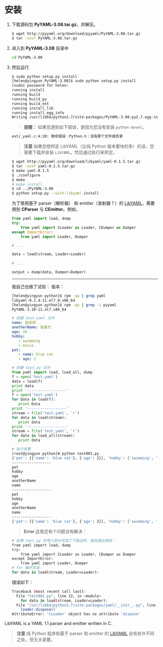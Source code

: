 # 安装

1. 下载源码包 **PyYAML-3.08.tar.gz**，并解压。

   ~~~ bash   
   $ wget http://pyyaml.org/download/pyyaml/PyYAML-3.08.tar.gz
   $ tar -zxvf PyYAML-3.08.tar.gz   
   ~~~

2. 进入到 **PyYAML-3.08** 目录中
   
   ~~~ bash
   cd PyYAML-3.08
   ~~~

3. 然后运行
   ~~~ bash
   $ sudo python setup.py install
   [helen@yingyun PyYAML-3.08]$ sudo python setup.py install
   [sudo] password for helen: 
   running install
   running build
   running build_py
   running build_ext
   running install_lib
   running install_egg_info
   Writing /usr/lib64/python2.7/site-packages/PyYAML-3.08-py2.7.egg-info
   ~~~
   
   > **提醒：**
   > 如果您遇到如下错误，是因为您没有安装 `python-devel`。
     ~~~ bash
     ext/_yaml.c:4:20: 致命错误：Python.h：没有那个文件或目录
     ~~~
     
   > **注意**
   > 如果您想邦定 LibYAML（比纯 Python 版本要块的多）的话，您需要下载并安装 `LibYAML`。然后通过执行来邦定。
   ~~~ bash
   $ wget http://pyyaml.org/download/libyaml/yaml-0.1.5.tar.gz
   $ tar -zxvf yaml-0.1.5.tar.gz
   $ make yaml-0.1.5
   $ ./configure
   $ make
   # make install
   $ cd ../PyYAML-3.08
   $ python setup.py --with-libyaml install
   ~~~
 
   为了使用基于 parser（解析器） 和 emitter（发射器？）的 [LibYAML](http://pyyaml.org/wiki/LibYAML)，需要用到 **CParser** 与 **CEmitter**。例如，
   ~~~ python
   from yaml import load, dump
   try:
       from yaml import CLoader as Loader, CDumper as Dumper
   except ImportError:
       from yaml import Loader, Dumper
   
   # ...
   
   data = load(stream, Loader=Loader)
    
   # ...
   
   output = dump(data, Dumper=Dumper)
   ~~~
   
   ---
   
   我自己也做了试验：
   版本：
   ~~~ bash
   [helen@yingyun python]$ rpm -qa | grep yaml
   libyaml-0.1.4-11.el7_0.x86_64
   [helen@yingyun python]$ rpm -qa | grep -i pyyaml
   PyYAML-3.10-11.el7.x86_64
   ~~~

   ~~~ yaml
   # 创建 test.yaml 文件
   name: 张亚琪
   anotherName: 张瀛匀
   age: 24
   hobby:
      - swimming
      - movie    
   pet:
      - name: blue cat
      - age: 2
   ~~~
   
   ~~~ python
   # 创建 test.py 文件
   from yaml import load, load_all, dump
   f = open('test.yaml')
   data = load(f)
   print data
   print '------------------'
   f = open('test.yaml')
   for Data in load(f):
      print Data
   print '------------------'
   stream = file('test.yaml', 'r')
   for data in load(stream):
      print data
   print '------------------'
   stream = file('test.yaml', 'r')
   for data in load_all(stream):
      print data
   ~~~
   ~~~ bash
   # 执行结果
   [root@yingyun python]# python test001.py 
   {'pet': [{'name': 'blue cat'}, {'age': 2}], 'hobby': ['swimming', 'movie'], 'age': 24, 'anotherName': u'\u5f20\u701b\u5300', 'name': u'\u5f20\u4e9a\u742a'}
   ------------------
   pet
   hobby
   age
   anotherName
   name
   ------------------
   pet
   hobby
   age
   anotherName
   name
   ------------------
   {'pet': [{'name': 'blue cat'}, {'age': 2}], 'hobby': ['swimming', 'movie'], 'age': 24, 'anotherName': u'\u5f20\u701b\u5300', 'name': u'\u5f20\u4e9a\u742a'}
   ~~~
  
   > **Error**
   > 这里还有个问题没有解决：
     ~~~ bash
     # 如果 test.py 的导入部分写成了下面这样，就会报出错误：
     from yaml import load, dump
     try:
         from yaml import CLoader as Loader, CDumper as Dumper
     except ImportError:
         from yaml import Loader, Dumper
     # for 循环写成：
     for data in load(stream, Loader=Loader):
     ~~~
     错误如下：
     ~~~ bash
     Traceback (most recent call last):
       File "test001.py", line 12, in <module>
         for data in load(stream, Loader=Loader):
       File "/usr/lib64/python2.7/site-packages/yaml/__init__.py", line 73, in load
         loader.dispose()
     AttributeError: 'CLoader' object has no attribute 'dispose'
     ~~~

LibYAML is a YAML 1.1 parser and emitter written in C.
> **注意**
  纯 Python 程序和基于 parser 和 emitter 的 [LibYAML](http://pyyaml.org/wiki/LibYAML) 会有些许不同之处，但无关紧要。
